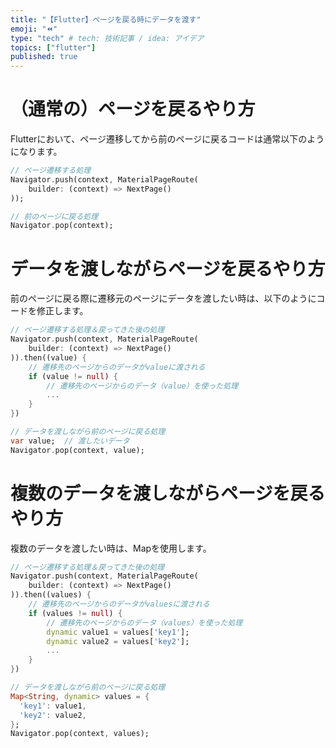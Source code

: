 ```yaml
---
title: "【Flutter】ページを戻る時にデータを渡す"
emoji: "⏪"
type: "tech" # tech: 技術記事 / idea: アイデア
topics: ["flutter"]
published: true
---
```

# （通常の）ページを戻るやり方
Flutterにおいて、ページ遷移してから前のページに戻るコードは通常以下のようになります。
```dart
// ページ遷移する処理
Navigator.push(context, MaterialPageRoute(
    builder: (context) => NextPage()
));
```
```dart
// 前のページに戻る処理
Navigator.pop(context);
```
# データを渡しながらページを戻るやり方
前のページに戻る際に遷移元のページにデータを渡したい時は、以下のようにコードを修正します。
```dart
// ページ遷移する処理＆戻ってきた後の処理
Navigator.push(context, MaterialPageRoute(
    builder: (context) => NextPage()
)).then((value) {
    // 遷移先のページからのデータがvalueに渡される
    if (value != null) {
        // 遷移先のページからのデータ（value）を使った処理
        ...
    }
})
```
```dart
// データを渡しながら前のページに戻る処理
var value;  // 渡したいデータ
Navigator.pop(context, value);
```

# 複数のデータを渡しながらページを戻るやり方
複数のデータを渡したい時は、Mapを使用します。
```dart
// ページ遷移する処理＆戻ってきた後の処理
Navigator.push(context, MaterialPageRoute(
    builder: (context) => NextPage()
)).then((values) {
    // 遷移先のページからのデータがvaluesに渡される
    if (values != null) {
        // 遷移先のページからのデータ（values）を使った処理
        dynamic value1 = values['key1'];
        dynamic value2 = values['key2'];
        ...
    }
})
```
```dart
// データを渡しながら前のページに戻る処理
Map<String, dynamic> values = {
  'key1': value1,
  'key2': value2,
};
Navigator.pop(context, values);
```